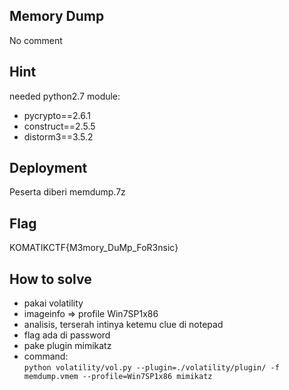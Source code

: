 ## Memory Dump
No comment

## Hint
needed python2.7 module:
- pycrypto==2.6.1
- construct==2.5.5
- distorm3==3.5.2



## Deployment

Peserta diberi memdump.7z

## Flag

KOMATIKCTF{M3mory_DuMp_FoR3nsic}

## How to solve
- pakai volatility
- imageinfo => profile Win7SP1x86
- analisis, terserah intinya ketemu clue di notepad
- flag ada di password
- pake plugin mimikatz
- command:  
  `python volatility/vol.py --plugin=./volatility/plugin/ -f memdump.vmem --profile=Win7SP1x86 mimikatz`